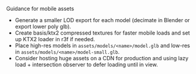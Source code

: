 Guidance for mobile assets

- Generate a smaller LOD export for each model (decimate in Blender or export lower poly glb).
- Create basis/ktx2 compressed textures for faster mobile loads and set up KTX2 loader in r3f if needed.
- Place high-res models in `assets/models/<name>/model.glb` and low-res in `assets/models/<name>/model-small.glb`.
- Consider hosting huge assets on a CDN for production and using lazy load + intersection observer to defer loading until in view.
